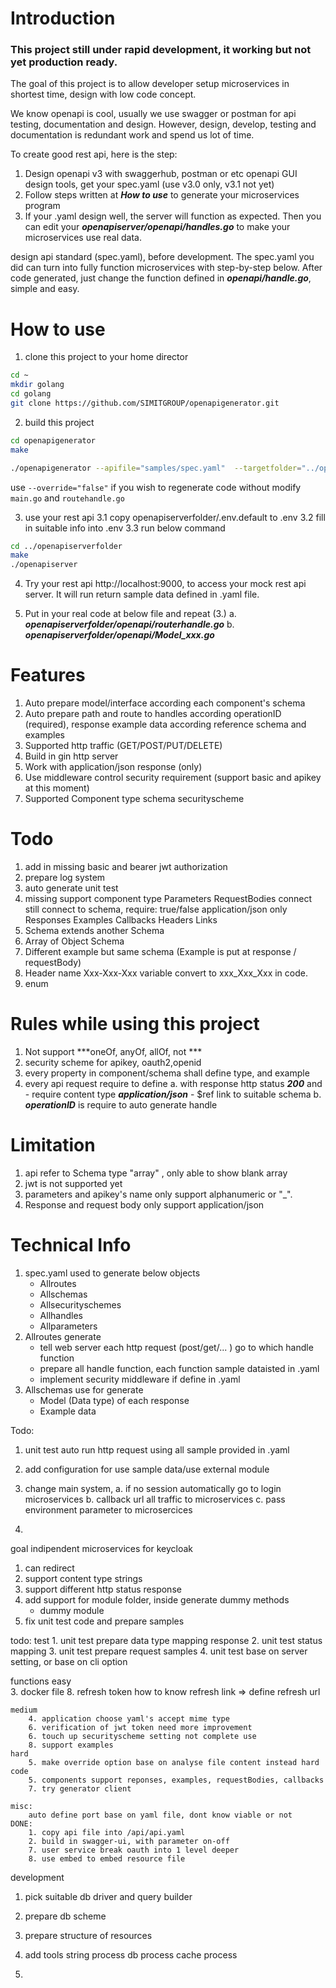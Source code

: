 # Introduction
### This project still under rapid development, it working but not yet production ready.

The goal of this project is to allow developer setup microservices in shortest time, design with low code concept. 

We know openapi is cool, usually we use swagger or postman for api testing, documentation and design. However, design, develop, testing and documentation is redundant work and spend us lot of time.

To create good rest api, here is the step:
1. Design openapi v3 with swaggerhub, postman or etc openapi GUI design tools, get your spec.yaml (use v3.0 only, v3.1 not yet)
2. Follow steps written at ***How to use*** to generate your microservices program
3. If your .yaml design well, the server will function as expected. Then you can edit your ***openapiserver/openapi/handles.go*** to make your microservices use real data.


 design api standard (spec.yaml), before development. The spec.yaml you did can turn into fully function microservices with step-by-step below. After code generated, just change the function defined in ***openapi/handle.go***, simple and easy.


# How to use
1. clone this project to your home director
```bash
cd ~
mkdir golang
cd golang
git clone https://github.com/SIMITGROUP/openapigenerator.git
```
2. build this project
```bash
cd openapigenerator
make

./openapigenerator --apifile="samples/spec.yaml"  --targetfolder="../openapiserverfolder" --projectname="openapiserver" --listen=":9000"  --lang="go"  --override="true"
```
use `--override="false"` if you wish to regenerate code without modify ```main.go``` and ```routehandle.go```

3. use your rest api
    3.1 copy openapiserverfolder/.env.default to .env
    3.2 fill in suitable info into .env
    3.3 run below command
```bash
cd ../openapiserverfolder
make
./openapiserver
```

4. Try your rest api http://localhost:9000, to access your mock rest api server. It will run return sample data defined in .yaml file.

5. Put in your real code at below file and repeat (3.)
    a.  ***openapiserverfolder/openapi/routerhandle.go***
    b.  ***openapiserverfolder/openapi/Model_xxx.go***


# Features
1. Auto prepare model/interface according each component's schema
2. Auto prepare path and route to handles according operationID (required), response example data according reference schema and examples
3. Supported http traffic (GET/POST/PUT/DELETE)
4. Build in gin http server
5. Work with application/json response (only)
6. Use middleware control security requirement (support basic and apikey at this moment)
7. Supported Component type
    schema
    securityscheme


# Todo
1. add in missing basic and bearer jwt authorization
2. prepare log system
3. auto generate unit test
4. missing support component type
    Parameters
    RequestBodies
        connect still connect to schema, 
            require: true/false
            application/json only
    Responses
    Examples
    Callbacks
    Headers
    Links
5. Schema extends another Schema
6. Array of Object Schema
7. Different example but same schema (Example is put at response / requestBody)
8. Header name Xxx-Xxx-Xxx variable convert to xxx_Xxx_Xxx in code.
9. enum

# Rules while using this project
1. Not support  ***oneOf, anyOf, allOf, not ***
2. security scheme for apikey, oauth2,openid
3. every property in component/schema shall define type, and example
4. every api request require to define
    a. with response http status ***200*** and
            - require content type ***application/json***
            - $ref link to suitable schema
    b. ***operationID*** is require to auto generate handle

# Limitation
1. api refer to Schema type "array" , only able to show blank array
2. jwt is not supported yet
3. parameters and apikey's name only support alphanumeric or "_".
4. Response and request body only support application/json


# Technical Info
1. spec.yaml used to generate below objects
    - Allroutes
    - Allschemas
    - Allsecurityschemes
    - Allhandles
    - Allparameters
3. Allroutes generate
    - tell web server each http request (post/get/... ) go to which handle function
    - prepare all handle function, each function sample dataisted in .yaml
    - implement security middleware if define in .yaml 
2. Allschemas use for generate
    - Model (Data type) of each response
    - Example data



Todo:
1. unit test auto run http request using all sample provided in .yaml
2. add configuration for use sample data/use external module





1. change main system, 
    a. if no session automatically go to login microservices
    b. callback url all traffic to microservices
    c. pass environment parameter to microsercices
2.



goal indipendent microservices  for keycloak
1. can redirect
2. support content type strings
3. support different http status response
4. add support for module folder, inside generate dummy methods
    - dummy module
5. fix unit test code and prepare samples




todo:
test
    1. unit test prepare data type mapping response
    2. unit test status mapping
    3. unit test prepare request samples
    4. unit test base on server setting, or base on cli option
    
functions
    easy      
        3. docker file
        8. refresh token how to know refresh link => define refresh url
        
    medium
        4. application choose yaml's accept mime type
        6. verification of jwt token need more improvement
        6. touch up securityscheme setting not complete use
        8. support examples
    hard
        5. make override option base on analyse file content instead hard code
        5. components support reponses, examples, requestBodies, callbacks
        7. try generator client 
    
    misc:
        auto define port base on yaml file, dont know viable or not
    DONE:   
        1. copy api file into /api/api.yaml 
        2. build in swagger-ui, with parameter on-off
        7. user service break oauth into 1 level deeper
        8. use embed to embed resource file
    
    

development
1. pick suitable db driver and query builder
2. prepare db scheme
3. prepare structure of resources
4. add tools
    string process
    db process
    cache process
    


8. 
